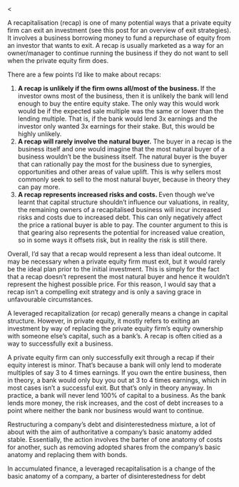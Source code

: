 <<p>A recapitalisation (recap) is one of many potential ways that a private equity firm can exit an investment (see this post for an overview of exit strategies). It involves a business borrowing money to fund a repurchase of equity from an investor that wants to exit. A recap is usually marketed as a way for an owner/manager to continue running the business if they do not want to sell when the private equity firm does.</p><p>There are a few points I&#8217;d like to make about recaps:</p><ol><li><strong>A recap is unlikely if the firm owns all/most of the business. </strong>If the investor owns most of the business, then it is unlikely the bank will lend enough to buy the entire equity stake. The only way this would work would be if the expected sale multiple was the same or lower than the lending multiple. That is, if the bank would lend 3x earnings and the investor only wanted 3x earnings for their stake. But, this would be highly unlikely.</li><li><strong>A recap will rarely involve the natural buyer.</strong> The buyer in a recap is the business itself and one would imagine that the most natural buyer of a business wouldn&#8217;t be the business itself. The natural buyer is the buyer that can rationally pay the most for the business due to synergies, opportunities and other areas of value uplift. This is why sellers most commonly seek to sell to the most natural buyer, because in theory they can pay more.</li><li><strong>A recap represents increased risks and costs. </strong>Even though we&#8217;ve learnt that capital structure shouldn&#8217;t influence our valuations, in reality, the remaining owners of a recapitalised business will incur increased risks and costs due to increased debt. This can only negatively affect the price a rational buyer is able to pay. The counter argument to this is that gearing also represents the potential for increased value creation, so in some ways it offsets risk, but in reality the risk is still there.</li></ol><p>Overall, I&#8217;d say that a recap would represent a less than ideal outcome. It may be necessary when a private equity firm must exit, but it would rarely be the ideal plan prior to the initial investment. This is simply for the fact that a recap doesn&#8217;t represent the most natural buyer and hence it wouldn&#8217;t represent the highest possible price. For this reason, I would say that a recap isn&#8217;t a compelling exit strategy and is only a saving grace in unfavourable circumstances.</p><p>A leveraged recapitalization (or recap) generally means a change in capital structure. However, in private equity, it mostly refers to exiting an investment by way of replacing the private equity firm&#8217;s equity ownership with someone else&#8217;s capital, such as a bank&#8217;s. A recap is often citied as a way to successfully exit a business.</p><p>A private equity firm can only successfully exit through a recap if their equity interest is minor. That&#8217;s because a bank will only lend to moderate multiples of say 3 to 4 times earnings. If you own the entire business, then in theory, a bank would only buy you out at 3 to 4 times earnings, which in most cases isn&#8217;t a successful exit. But that&#8217;s only in theory anyway. In practice, a bank will never lend 100% of capital to a business. As the bank lends more money, the risk increases, and the cost of debt increases to a point where neither the bank nor business would want to continue.</p><p>Restructuring a company&#8217;s debt and disinterestedness mixture, a lot of about with the aim of authoritative a company&#8217;s basic anatomy added stable. Essentially, the action involves the barter of one anatomy of costs for another, such as removing adopted shares from the company&#8217;s basic anatomy and replacing them with bonds.</p><p>In accumulated finance, a leveraged recapitalisation is a change of the basic anatomy of a company, a barter of disinterestedness for debt</p>
